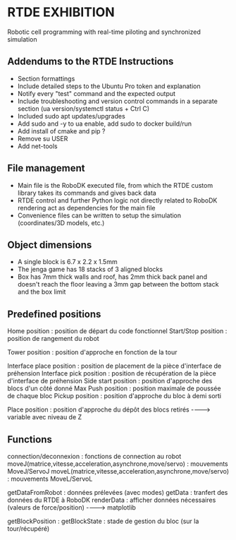 # RTDE EXHIBITION

Robotic cell programming with real-time piloting and synchronized simulation

## Addendums to the RTDE Instructions

- Section formattings  
- Include detailed steps to the Ubuntu Pro token and explanation
- Notify every "test" command and the expected output
- Include troubleshooting and version control commands in a separate section (ua version/systemctl status + Ctrl C)
- Included sudo apt updates/upgrades
- Add sudo and -y to ua enable, add sudo to docker build/run
- Add install of cmake and pip ?
- Remove su USER
- Add net-tools

## File management

- Main file is the RoboDK executed file, from which the RTDE custom library takes its commands and gives back data
- RTDE control and further Python logic not directly related to RoboDK rendering act as dependencies for the main file
- Convenience files can be written to setup the simulation (coordinates/3D models, etc.)

## Object dimensions

- A single block is 6.7 x 2.2 x 1.5mm
- The jenga game has 18 stacks of 3 aligned blocks 
- Box has 7mm thick walls and roof, has 2mm thick back panel and doesn't reach the floor leaving a 3mm gap between the bottom stack and the box limit

## Predefined positions

Home position : position de départ du code fonctionnel
Start/Stop position : position de rangement du robot

Tower position : position d'approche en fonction de la tour

Interface place position : position de placement de la pièce d'interface de préhension
Interface pick position : position de récupération de la pièce d'interface de préhension
Side start position : position d'approche des blocs d'un côté donné
Max Push position : position maximale de poussée de chaque bloc
Pickup position : position d'approche du bloc à demi sorti

Place position : position d'approche du dépôt des blocs retirés ----> variable avec niveau de Z

## Functions

connection/deconnexion : fonctions de connection au robot
moveJ(matrice,vitesse,acceleration,asynchrone,move/servo) : mouvements MoveJ/ServoJ
moveL(matrice,vitesse,acceleration,asynchrone,move/servo) : mouvements MoveL/ServoL

getDataFromRobot : données prélevées (avec modes)
getData : tranfert des données du RTDE à RoboDK
renderData : afficher données nécessaires (valeurs de force/position) ----> matplotlib

getBlockPosition : 
getBlockState : stade de gestion du bloc (sur la tour/récupéré)